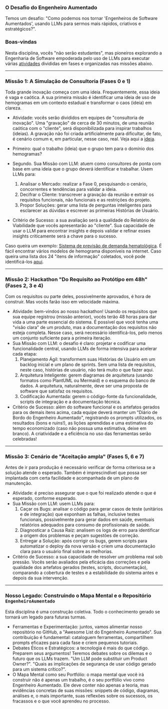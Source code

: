 ### O Desafio do Engenheiro Aumentado

Temos um desafio: "Como podemos nos tornar 'Engenheiros de Software Aumentados', usando LLMs para sermos mais rápidos, criativos e estratégicos?". 

### Boas-vindas

Nesta disciplina, vocês "não serão estudantes", mas pioneiros explorando a Engenharia de Software empoderada pelo uso de LLMs
para executar várias [atividades](possibilidades.md) divididas em fases e organizadas nas missões abaixo.

---

### Missão 1: A Simulação de Consultoria (Fases 0 e 1)

Toda grande inovação começa com uma ideia. Frequentemente, essa ideia é vaga e caótica. A sua primeira missão é identificar uma ideia de uso de hemogramas em um contexto estadual e transformar o caos (ideia) em clareza.

* Atividade: vocês serão divididos em equipes de "consultoria de inovação". Uma "gravação" de cerca de 30 minutos, de uma reunião caótica com o "cliente", será disponibilizada para inspirar trabalhos (ideias). A gravação não foi criada artificialmente para dificultar, de fato, é cenário comum e, em particular, nesse caso, real. Veja aqui a [ideia](ideia.md).

* Primeiro: qual o trabalho (ideia) que o grupo tem para o domínio dos hemogramas?

* Segundo. Sua Missão com LLM: atuem como consultores de ponta com base em uma ideia que o grupo deverá identificar e trabalhar. Usem LLMs para:
    1.  Analisar o Mercado: realizar a Fase 0, pesquisando o cenário, concorrentes e tendências para validar a ideia.
    2.  Decifrar o Cliente: transcrever a gravação da reunião e extrair os requisitos funcionais, não funcionais e as restrições do projeto.
    3.  Propor Soluções: gerar uma lista de perguntas inteligentes para esclarecer as dúvidas e escrever as primeiras Histórias de Usuário.

* Critério de Sucesso: a sua avaliação será a qualidade do Relatório de Viabilidade que vocês apresentarão ao "cliente". Sua capacidade de usar o LLM para encontrar insights e depois validar e refinar esses insights criticamente será a chave para o sucesso.

Caso queira um exemplo: [Sistema de previsão de demanda hematológica](./previsao-demanda-hematologia.md).
É fácil encontrar vários modelos de hemograma disponíveis na internet. Caso queira uma lista dos 24 "itens de informação" coletados,
você pode identificá-los [aqui](https://fhir.saude.go.gov.br/r4/exame/hemograma.html#exames-simples-todos-eles).

---

### Missão 2: Hackathon "Do Requisito ao Protótipo em 48h" (Fases 2, 3 e 4)

Com os requisitos ou parte deles, possivelmente aprovados, é hora de construir. Mas vocês farão isso em velocidade máxima.

* Atividade: bem-vindos ao nosso hackathon! Usando os requisitos que sua equipe registrou (missão anterior), vocês terão 48 horas para dar vida a uma parte essencial do sistema. É possível que você tenha uma "visão clara" de um produto, mas a documentação dos requisitos não esteja completa. Nesse caso, será necessário identificá-los, pelo menos um conjunto suficiente para a primeira iteração.
* Sua Missão com LLM: o desafio é claro: projetar e codificar uma funcionalidade central, usando LLMs de forma intensiva para acelerar cada etapa:
    1.  Planejamento Ágil: transformem suas Histórias de Usuário em um backlog inicial e um plano de sprints. Sem uma lista de requisitos, neste caso, histórias de usuário, não terá muito o que fazer aqui.
    2.  Arquitetura Inteligente: gerem diagramas de arquitetura (usando formatos como PlantUML ou Mermaid) e o esquema do banco de dados. A arquitetura, naturalmente, deve ser uma proposta de software que satisfaz os requisitos. 
    3.  Codificação Aumentada: gerem o código-fonte da funcionalidade, scripts de integração e a documentação técnica.
* Critério de Sucesso: além do software funcional e os artefatos gerados para os demais itens acima, cada equipe deverá manter um "Diário de Bordo do Engenheiro Aumentado", registrando os prompts utilizados, os resultados (bons e ruins!), as lições aprendidas e uma estimativa do tempo economizado (caso não possua uma estimativa, deixe em branco). A criatividade e a eficiência no uso das ferramentas serão celebradas!

---

### Missão 3: Cenário de "Aceitação ampla" (Fases 5, 6 e 7)

Antes de ir para produção é necessário verificar de forma criteriosa se a solução atende o esperado.
Também é imprescindível que possa ser implantada com certa facilidade e acompanhada de um
plano de manutenção. 

* Atividade: é preciso assegurar que o que foi realizado atende o que é esperado, conforme esperado.
* Sua Missão com LLM: usem LLMs para:
    1.  Caçar os Bugs: analisar o código para gerar casos de teste (unitários e de integração) que exponham as falhas, inclusive testes funcionais, possivelmente para gerar dados em saúde, eventuais relatórios adequados para consumo de profissionais de saúde.
    2.  Diagnosticar a Causa Raiz: analisem os logs de erro para identificar a origem dos problemas e peçam sugestões de correção.
    3.  Entregar a Solução: após corrigir os bugs, gerem scripts para automatizar o deploy da nova versão e criem uma documentação clara para o usuário final sobre as melhorias.
* Critério de Sucesso: a sua capacidade de resolver um problema real sob pressão. Vocês serão avaliados pela eficácia das correções e pela qualidade dos artefatos gerados (testes, scripts, documentação), comparando a cobertura de testes e a estabilidade do sistema antes e depois da sua intervenção.

---

### Nosso Legado: Construindo o Mapa Mental e o Repositório `EngenheiroAumentado`

Esta disciplina é uma construção coletiva. Todo o conhecimento gerado se tornará um legado para futuras turmas.

* Ferramentas e Experimentação: juntos, vamos alimentar nosso repositório no GitHub, a "Awesome List do Engenheiro Aumentado". Sua contribuição é fundamental: cataloguem ferramentas, compartilhem prompts eficazes para cada fase e criem pequenos tutoriais.
* Debates Éticos e Estratégicos: a tecnologia é mais do que código. Preparem seus argumentos! Teremos debates sobre os dilemas e o futuro que os LLMs trazem. "Um LLM pode substituir um Product Owner?". "Quais as implicações de segurança de usar código gerado para um sistema crítico?".
* O Mapa Mental como seu Portfólio: o mapa mental que você irá construir não é apenas um trabalho, é o seu portfólio vivo como Engenheiro Aumentado. Ele deve conter não apenas a teoria, mas evidências concretas de suas missões: snippets de código, diagramas, análises e, o mais importante, suas reflexões sobre os sucessos, os fracassos e o que você aprendeu no processo.
